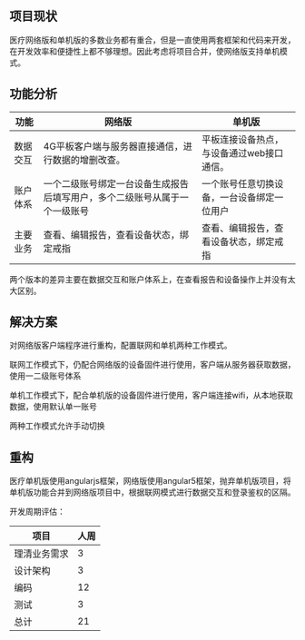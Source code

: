 ## 项目现状

医疗网络版和单机版的多数业务都有重合，但是一直使用两套框架和代码来开发，在开发效率和便捷性上都不够理想。因此考虑将项目合并，使网络版支持单机模式。

## 功能分析

| 功能     | 网络版                                                       | 单机版                                     |
| -------- | ------------------------------------------------------------ | ------------------------------------------ |
| 数据交互 | 4G平板客户端与服务器直接通信，进行数据的增删改查。           | 平板连接设备热点，与设备通过web接口通信。  |
| 账户体系 | 一个二级账号绑定一台设备生成报告后填写用户，多个二级账号从属于一个一级账号 | 一个账号任意切换设备，一台设备绑定一位用户 |
| 主要业务 | 查看、编辑报告，查看设备状态，绑定戒指                       | 查看、编辑报告，查看设备状态，绑定戒指     |

两个版本的差异主要在数据交互和账户体系上，在查看报告和设备操作上并没有太大区别。

## 解决方案

对网络版客户端程序进行重构，配置联网和单机两种工作模式。

联网工作模式下，仍配合网络版的设备固件进行使用，客户端从服务器获取数据，使用一二级账号体系

单机工作模式下，配合单机版的设备固件进行使用，客户端连接wifi，从本地获取数据，使用默认单一账号

两种工作模式允许手动切换

## 重构

医疗单机版使用angularjs框架，网络版使用angular5框架，抛弃单机版项目，将单机版功能合并到网络版项目中，根据联网模式进行数据交互和登录鉴权的区隔。

开发周期评估：

| 项目         | 人周 |
| ------------ | ---- |
| 理清业务需求 | 3    |
| 设计架构     | 3    |
| 编码         | 12   |
| 测试         | 3    |
| 总计         | 21   |